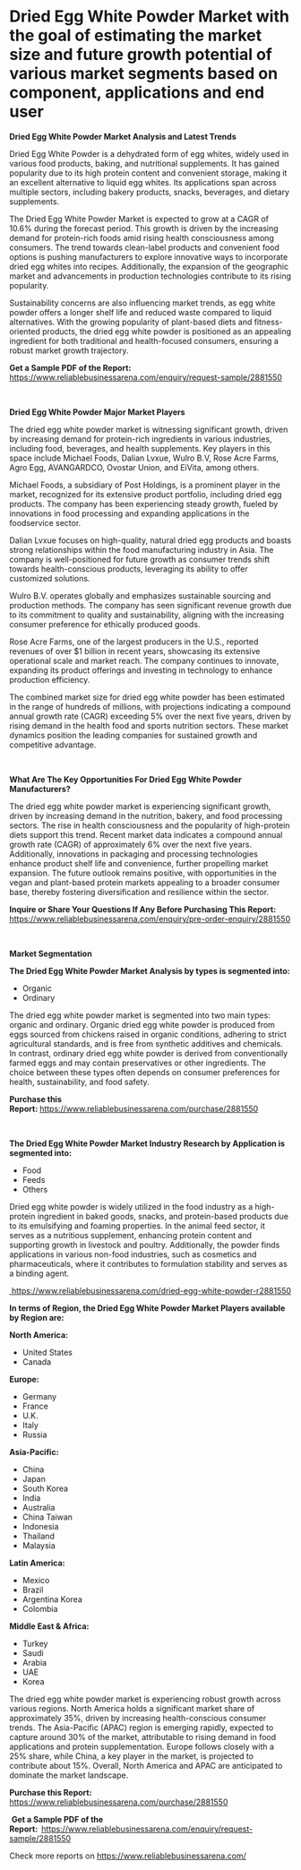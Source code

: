 <p><h1>Dried Egg White Powder Market with the goal of estimating the market size and future growth potential of various market segments based on component, applications and end user</h1></p><p><strong>Dried Egg White Powder Market Analysis and Latest Trends</strong></p>
<p><p>Dried Egg White Powder is a dehydrated form of egg whites, widely used in various food products, baking, and nutritional supplements. It has gained popularity due to its high protein content and convenient storage, making it an excellent alternative to liquid egg whites. Its applications span across multiple sectors, including bakery products, snacks, beverages, and dietary supplements.</p><p>The Dried Egg White Powder Market is expected to grow at a CAGR of 10.6% during the forecast period. This growth is driven by the increasing demand for protein-rich foods amid rising health consciousness among consumers. The trend towards clean-label products and convenient food options is pushing manufacturers to explore innovative ways to incorporate dried egg whites into recipes. Additionally, the expansion of the geographic market and advancements in production technologies contribute to its rising popularity.</p><p>Sustainability concerns are also influencing market trends, as egg white powder offers a longer shelf life and reduced waste compared to liquid alternatives. With the growing popularity of plant-based diets and fitness-oriented products, the dried egg white powder is positioned as an appealing ingredient for both traditional and health-focused consumers, ensuring a robust market growth trajectory.</p></p>
<p><strong>Get a Sample PDF of the Report:&nbsp;</strong> <a href="https://www.reliablebusinessarena.com/enquiry/request-sample/2881550?utm_campaign=3218&utm_medium=2&utm_source=Github&utm_content=ia&utm_term=12032025&utm_id=dried-egg-white-powder">https://www.reliablebusinessarena.com/enquiry/request-sample/2881550</a></p>
<p>&nbsp;</p>
<p><strong>Dried Egg White Powder Major Market Players</strong></p>
<p><p>The dried egg white powder market is witnessing significant growth, driven by increasing demand for protein-rich ingredients in various industries, including food, beverages, and health supplements. Key players in this space include Michael Foods, Dalian Lvxue, Wulro B.V, Rose Acre Farms, Agro Egg, AVANGARDCO, Ovostar Union, and EiVita, among others.</p><p>Michael Foods, a subsidiary of Post Holdings, is a prominent player in the market, recognized for its extensive product portfolio, including dried egg products. The company has been experiencing steady growth, fueled by innovations in food processing and expanding applications in the foodservice sector. </p><p>Dalian Lvxue focuses on high-quality, natural dried egg products and boasts strong relationships within the food manufacturing industry in Asia. The company is well-positioned for future growth as consumer trends shift towards health-conscious products, leveraging its ability to offer customized solutions.</p><p>Wulro B.V. operates globally and emphasizes sustainable sourcing and production methods. The company has seen significant revenue growth due to its commitment to quality and sustainability, aligning with the increasing consumer preference for ethically produced goods.</p><p>Rose Acre Farms, one of the largest producers in the U.S., reported revenues of over $1 billion in recent years, showcasing its extensive operational scale and market reach. The company continues to innovate, expanding its product offerings and investing in technology to enhance production efficiency.</p><p>The combined market size for dried egg white powder has been estimated in the range of hundreds of millions, with projections indicating a compound annual growth rate (CAGR) exceeding 5% over the next five years, driven by rising demand in the health food and sports nutrition sectors. These market dynamics position the leading companies for sustained growth and competitive advantage.</p></p>
<p>&nbsp;</p>
<p><strong>What Are The Key Opportunities For Dried Egg White Powder Manufacturers?</strong></p>
<p><p>The dried egg white powder market is experiencing significant growth, driven by increasing demand in the nutrition, bakery, and food processing sectors. The rise in health consciousness and the popularity of high-protein diets support this trend. Recent market data indicates a compound annual growth rate (CAGR) of approximately 6% over the next five years. Additionally, innovations in packaging and processing technologies enhance product shelf life and convenience, further propelling market expansion. The future outlook remains positive, with opportunities in the vegan and plant-based protein markets appealing to a broader consumer base, thereby fostering diversification and resilience within the sector.</p></p>
<p><strong>Inquire or Share Your Questions If Any Before Purchasing This Report:</strong> <a href="https://www.reliablebusinessarena.com/enquiry/pre-order-enquiry/2881550?utm_campaign=3218&utm_medium=2&utm_source=Github&utm_content=ia&utm_term=12032025&utm_id=dried-egg-white-powder">https://www.reliablebusinessarena.com/enquiry/pre-order-enquiry/2881550</a></p>
<p>&nbsp;</p>
<p><strong>Market Segmentation</strong></p>
<p><strong>The Dried Egg White Powder Market Analysis by types is segmented into:</strong></p>
<p><ul><li>Organic</li><li>Ordinary</li></ul></p>
<p><p>The dried egg white powder market is segmented into two main types: organic and ordinary. Organic dried egg white powder is produced from eggs sourced from chickens raised in organic conditions, adhering to strict agricultural standards, and is free from synthetic additives and chemicals. In contrast, ordinary dried egg white powder is derived from conventionally farmed eggs and may contain preservatives or other ingredients. The choice between these types often depends on consumer preferences for health, sustainability, and food safety.</p></p>
<p><strong>Purchase this Report:&nbsp;</strong><a href="https://www.reliablebusinessarena.com/purchase/2881550?utm_campaign=3218&utm_medium=2&utm_source=Github&utm_content=ia&utm_term=12032025&utm_id=dried-egg-white-powder">https://www.reliablebusinessarena.com/purchase/2881550</a></p>
<p>&nbsp;</p>
<p><strong>The Dried Egg White Powder Market Industry Research by Application is segmented into:</strong></p>
<p><ul><li>Food</li><li>Feeds</li><li>Others</li></ul></p>
<p><p>Dried egg white powder is widely utilized in the food industry as a high-protein ingredient in baked goods, snacks, and protein-based products due to its emulsifying and foaming properties. In the animal feed sector, it serves as a nutritious supplement, enhancing protein content and supporting growth in livestock and poultry. Additionally, the powder finds applications in various non-food industries, such as cosmetics and pharmaceuticals, where it contributes to formulation stability and serves as a binding agent.</p></p>
<p><a href="https://www.reliablebusinessarena.com/dried-egg-white-powder-r2881550?utm_campaign=3218&utm_medium=2&utm_source=Github&utm_content=ia&utm_term=12032025&utm_id=dried-egg-white-powder">&nbsp;https://www.reliablebusinessarena.com/dried-egg-white-powder-r2881550</a></p>
<p><strong>In terms of Region, the Dried Egg White Powder Market Players available by Region are:</strong></p>
<p>
    <p> <strong> North America: </strong>
        <ul>
            <li>United States</li>
            <li>Canada</li>
        </ul>
        </p> 
    <p> <strong> Europe: </strong>
        <ul>
            <li>Germany</li>
            <li>France</li>
            <li>U.K.</li>
            <li>Italy</li>
            <li>Russia</li>
        </ul>
        </p> 
    <p> <strong> Asia-Pacific: </strong>
        <ul>
            <li>China</li>
            <li>Japan</li>
            <li>South Korea</li>
            <li>India</li>
            <li>Australia</li>
            <li>China Taiwan</li>
            <li>Indonesia</li>
            <li>Thailand</li>
            <li>Malaysia</li>
        </ul>
        </p> 
    <p> <strong> Latin America: </strong>
        <ul>
            <li>Mexico</li>
            <li>Brazil</li>
            <li>Argentina Korea</li>
            <li>Colombia</li>
        </ul>
        </p> 
    <p> <strong> Middle East & Africa: </strong>
        <ul>
            <li>Turkey</li>
            <li>Saudi</li>
            <li>Arabia</li>
            <li>UAE</li>
            <li>Korea</li>
        </ul>
    </p>
    </p>
<p><p>The dried egg white powder market is experiencing robust growth across various regions. North America holds a significant market share of approximately 35%, driven by increasing health-conscious consumer trends. The Asia-Pacific (APAC) region is emerging rapidly, expected to capture around 30% of the market, attributable to rising demand in food applications and protein supplementation. Europe follows closely with a 25% share, while China, a key player in the market, is projected to contribute about 15%. Overall, North America and APAC are anticipated to dominate the market landscape.</p></p>
<p><strong>Purchase this Report: </strong><a href="https://www.reliablebusinessarena.com/purchase/2881550?utm_campaign=3218&utm_medium=2&utm_source=Github&utm_content=ia&utm_term=12032025&utm_id=dried-egg-white-powder">https://www.reliablebusinessarena.com/purchase/2881550</a></p>
<p>&nbsp;<strong>Get a Sample PDF of the Report:&nbsp;&nbsp;</strong><a href="https://www.reliablebusinessarena.com/enquiry/request-sample/2881550?utm_campaign=3218&utm_medium=2&utm_source=Github&utm_content=ia&utm_term=12032025&utm_id=dried-egg-white-powder">https://www.reliablebusinessarena.com/enquiry/request-sample/2881550</a></p>
<p><strong></strong></p>
<p>Check more reports on <a href="https://www.reliablebusinessarena.com/?utm_campaign=3218&utm_medium=2&utm_source=Github&utm_content=ia&utm_term=12032025&utm_id=dried-egg-white-powder">https://www.reliablebusinessarena.com/</a></p>